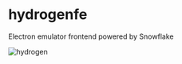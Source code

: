 # hydrogenfe
Electron emulator frontend powered by Snowflake

![hydrogen](https://i.imgur.com/Hh3ilag.png)
